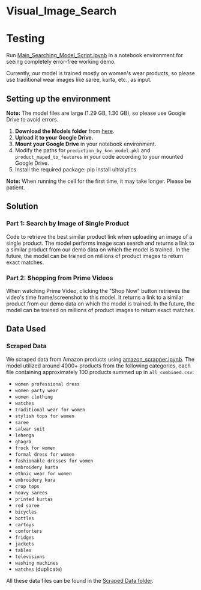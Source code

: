 ﻿# Visual_Image_Search
# Testing

Run [Main_Searching_Model_Script.ipynb](link_to_file_path) in a notebook environment for seeing completely error-free working demo.

Currently, our model is trained mostly on women's wear products, so please use traditional wear images like saree, kurta, etc., as input.

## Setting up the environment

**Note:** The model files are large (1.29 GB, 1.30 GB), so please use Google Drive to avoid errors.

1. **Download the Models folder** from [here](https://drive.google.com/drive/folders/1g6j2FTR5WTeDH0iOEcK8AITHLs2nEsGd?usp=drive_link).
2. **Upload it to your Google Drive.**
3. **Mount your Google Drive** in your notebook environment.
4. Modify the paths for `prediction_by_knn_model.pkl` and `product_maped_to_features` in your code according to your mounted Google Drive.
5. Install the required package:
   pip install ultralytics

**Note:** When running the cell for the first time, it may take longer. Please be patient.

## Solution

### Part 1: Search by Image of Single Product

Code to retrieve the best similar product link when uploading an image of a single product. The model performs image scan search and returns a link to a similar product from our demo data on which the model is trained. In the future, the model can be trained on millions of product images to return exact matches.

### Part 2: Shopping from Prime Videos

When watching Prime Video, clicking the "Shop Now" button retrieves the video's time frame/screenshot to this model. It returns a link to a similar product from our demo data on which the model is trained. In the future, the model can be trained on millions of product images to return exact matches.

## Data Used

### Scraped Data

We scraped data from Amazon products using [amazon_scrapper.ipynb](link_to_file_path). The model utilized around 4000+ products from the following categories, each file containing approximately 100 products summed up in `all_combined.csv`:

- `women professional dress`
- `women party wear`
- `women clothing`
- `watches`
- `traditional wear for women`
- `stylish tops for women`
- `saree`
- `salwar suit`
- `lehenga`
- `ghagra`
- `frock for women`
- `formal dress for women`
- `fashionable dresses for women`
- `embroidery kurta`
- `ethnic wear for women`
- `embroidery kura`
- `crop tops`
- `heavy sarees`
- `printed kurtas`
- `red saree`
- `bicycles`
- `bottles`
- `cartoys`
- `comforters`
- `fridges`
- `jackets`
- `tables`
- `televisions`
- `washing machines`
- `watches` (duplicate)

All these data files can be found in the [Scraped Data folder](link_to_folder_path).
